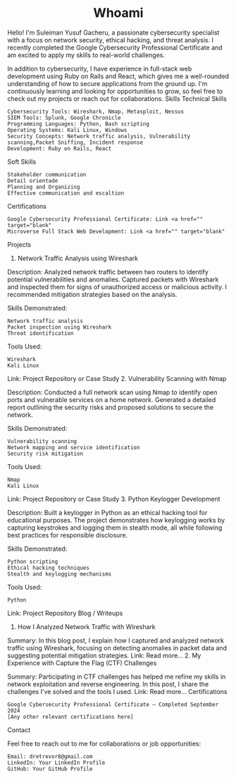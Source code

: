<h1 align='center'>Whoami</h1>

Hello! I'm Suleiman Yusuf Gacheru, a passionate cybersecurity specialist with a focus on network security, ethical hacking, and threat analysis. I recently completed the Google Cybersecurity Professional Certificate and am excited to apply my skills to real-world challenges.

In addition to cybersecurity, I have experience in full-stack web development using Ruby on Rails and React, which gives me a well-rounded understanding of how to secure applications from the ground up. I'm continuously learning and looking for opportunities to grow, so feel free to check out my projects or reach out for collaborations.
Skills
Technical Skills

    Cybersecurity Tools: Wireshark, Nmap, Metasploit, Nessus
    SIEM Tools: Splunk, Google Chronicle
    Programming Languages: Python, Bash scripting
    Operating Systems: Kali Linux, Windows
    Security Concepts: Network traffic analysis, Vulnerability scanning,Packet Sniffing, Incident response
    Development: Ruby on Rails, React

Soft Skills

    Stakeholder communication
    Detail orientade
    Planning and Organizing
    Effective communication and escaltion

Certifications

    Google Cybersecurity Professional Certificate: Link <a href="" target="blank"
    Microverse Full Stack Web Development: Link <a href="" target="blank"

Projects
1. Network Traffic Analysis using Wireshark

Description:
Analyzed network traffic between two routers to identify potential vulnerabilities and anomalies. Captured packets with Wireshark and inspected them for signs of unauthorized access or malicious activity. I recommended mitigation strategies based on the analysis.

Skills Demonstrated:

    Network traffic analysis
    Packet inspection using Wireshark
    Threat identification

Tools Used:

    Wireshark
    Kali Linux

Link: Project Repository or Case Study
2. Vulnerability Scanning with Nmap

Description:
Conducted a full network scan using Nmap to identify open ports and vulnerable services on a home network. Generated a detailed report outlining the security risks and proposed solutions to secure the network.

Skills Demonstrated:

    Vulnerability scanning
    Network mapping and service identification
    Security risk mitigation

Tools Used:

    Nmap
    Kali Linux

Link: Project Repository or Case Study
3. Python Keylogger Development

Description:
Built a keylogger in Python as an ethical hacking tool for educational purposes. The project demonstrates how keylogging works by capturing keystrokes and logging them in stealth mode, all while following best practices for responsible disclosure.

Skills Demonstrated:

    Python scripting
    Ethical hacking techniques
    Stealth and keylogging mechanisms

Tools Used:

    Python

Link: Project Repository
Blog / Writeups
1. How I Analyzed Network Traffic with Wireshark

Summary: In this blog post, I explain how I captured and analyzed network traffic using Wireshark, focusing on detecting anomalies in packet data and suggesting potential mitigation strategies.
Link: Read more...
2. My Experience with Capture the Flag (CTF) Challenges

Summary: Participating in CTF challenges has helped me refine my skills in network exploitation and reverse engineering. In this post, I share the challenges I've solved and the tools I used.
Link: Read more...
Certifications

    Google Cybersecurity Professional Certificate – Completed September 2024
    [Any other relevant certifications here]

Contact

Feel free to reach out to me for collaborations or job opportunities:

    Email: dretrevor8@gmail.com
    LinkedIn: Your LinkedIn Profile
    GitHub: Your GitHub Profile
